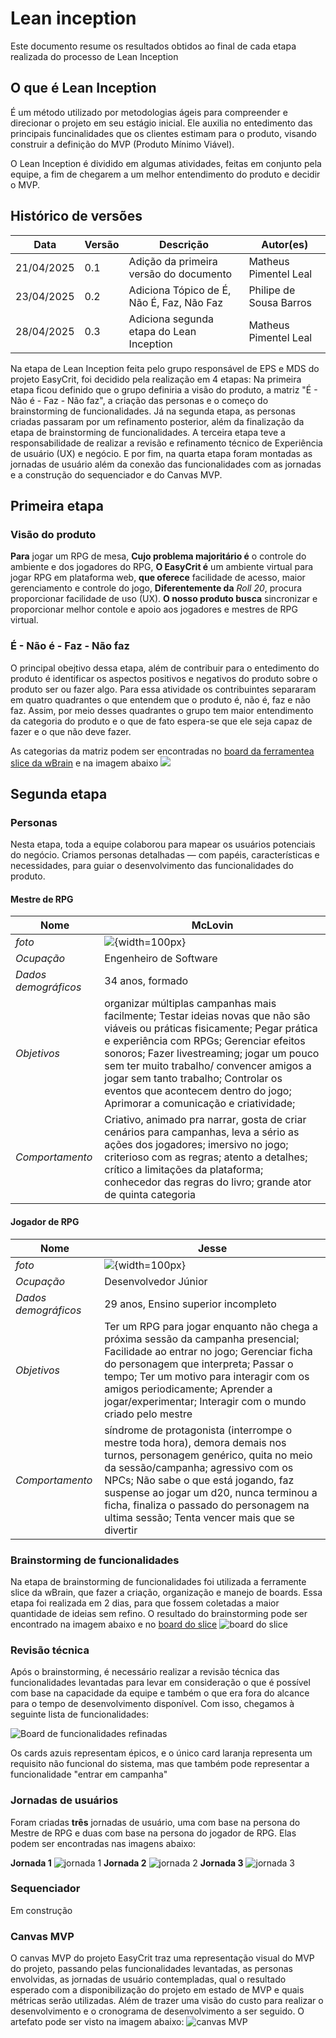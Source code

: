 # Lean inception
Este documento resume os resultados obtidos ao final de cada etapa realizada do processo de Lean Inception

## O que é Lean Inception

É um método utilizado por metodologias ágeis para compreender e direcionar o projeto em seu estágio inicial. Ele auxilia no entedimento das principais funcinalidades que os clientes estimam para o produto, visando construir a definição do MVP (Produto Mínimo Viável).

O Lean Inception é dividido em algumas atividades, feitas em conjunto pela equipe, a fim de chegarem a um melhor entendimento do produto e decidir o MVP.

## Histórico de versões

| Data | Versão | Descrição | Autor(es) |
|------|--------|-----------|-----------|
| 21/04/2025 | 0.1 | Adição da primeira versão do documento | Matheus Pimentel Leal |
| 23/04/2025 | 0.2 | Adiciona Tópico de É, Não É, Faz, Não Faz | Philipe de Sousa Barros |
| 28/04/2025 | 0.3 | Adiciona segunda etapa do Lean Inception | Matheus Pimentel Leal |

Na etapa de Lean Inception feita pelo grupo responsável de EPS e MDS do projeto EasyCrit, foi decidido pela realização em 4 etapas: Na primeira etapa ficou definido que o grupo definiria a visão do produto, a matriz "É - Não é - Faz - Não faz", a criação das personas e o começo do brainstorming de funcionalidades. Já na segunda etapa, as personas criadas passaram por um refinamento posterior, além da finalização da etapa de brainstorming de funcionalidades. A terceira etapa teve a responsabilidade de realizar a revisão e refinamento técnico de Experiência de usuário (UX) e negócio. E por fim, na quarta etapa foram montadas as jornadas de usuário além da conexão das funcionalidades com as jornadas e a construção do sequenciador e do Canvas MVP.

## Primeira etapa
### Visão do produto
**Para** jogar um RPG de mesa, **Cujo problema majoritário é** o controle do ambiente e dos jogadores do RPG, **O EasyCrit é** um ambiente virtual para jogar RPG em plataforma web, **que oferece** facilidade de acesso, maior gerenciamento e controle do jogo, **Diferentemente da** _Roll 20_, procura proporcionar facilidade de uso (UX). **O nosso produto busca** sincronizar e proporcionar melhor contole e apoio aos jogadores e mestres de RPG virtual.

### É - Não é - Faz - Não faz

O principal obejtivo dessa etapa, além de contribuir para o entedimento do produto é identificar os aspectos positivos e negativos do produto sobre o produto ser ou fazer algo. Para essa atividade os contribuintes separaram em quatro quadrantes o que entendem que o produto é, não é, faz e não faz. Assim, por meio desses quadrantes o grupo tem maior entendimento da categoria do produto e o que de fato espera-se que ele seja capaz de fazer e o que não deve fazer.

As categorias da matriz podem ser encontradas no [board da ferramentea slice da wBrain](https://slice.wbrain.me/#/board/NvGwGTDRhgbNWl6hyT) e na imagem abaixo
![](./assets/matriz_enefnf.png)

## Segunda etapa
### Personas

Nesta etapa, toda a equipe colaborou para mapear os usuários potenciais do negócio. Criamos personas detalhadas — com papéis, características e necessidades, para guiar o desenvolvimento das funcionalidades do produto.

#### Mestre de RPG

| Nome | McLovin |
|--------------|---------------|
| _foto_ | ![](./assets/mclovin.png){width=100px} |
| _Ocupação_           | Engenheiro de Software  |
| _Dados demográficos_ | 34 anos, formado  |
| _Objetivos_          | organizar múltiplas campanhas mais facilmente; Testar ideias novas que não são viáveis ou práticas fisicamente; Pegar prática e experiência com RPGs; Gerenciar efeitos sonoros; Fazer livestreaming; jogar um pouco sem ter muito trabalho/ convencer amigos a jogar sem tanto trabalho; Controlar os eventos que acontecem dentro do jogo; Aprimorar a comunicação e criatividade;  |
| _Comportamento_      | Criativo, animado pra narrar, gosta de criar cenários para campanhas, leva a sério as ações dos jogadores; imersivo no jogo; criterioso com as regras; atento a detalhes; crítico a limitações da plataforma; conhecedor das regras do livro; grande ator de quinta categoria  |

#### Jogador de RPG
| Nome | Jesse |
|-----------------------------------------------------------|---------------|
| _foto_ | ![](./assets/jesse.png){width=100px} |
| _Ocupação_           | Desenvolvedor Júnior  |
| _Dados demográficos_ | 29 anos, Ensino superior incompleto  |
| _Objetivos_          | Ter um RPG para jogar enquanto não chega a próxima sessão da campanha presencial; Facilidade ao entrar no jogo; Gerenciar ficha do personagem que interpreta; Passar o tempo; Ter um motivo para interagir com os amigos periodicamente; Aprender a jogar/experimentar; Interagir com o mundo criado pelo mestre  |
| _Comportamento_      | síndrome de protagonista (interrompe o mestre toda hora), demora demais nos turnos, personagem genérico, quita no meio da sessão/campanha; agressivo com os NPCs; Não sabe o que está jogando, faz suspense ao jogar um d20, nunca terminou a ficha, finaliza o passado do personagem na ultima sessão; Tenta vencer mais que se divertir  |

### Brainstorming de funcionalidades

Na etapa de brainstorming de funcionalidades foi utilizada a ferramente slice da wBrain, que fazer a criação, organização e manejo de boards. Essa etapa foi realizada em 2 dias, para que fossem coletadas a maior quantidade de ideias sem refino. O resultado do brainstorming pode ser encontrado na imagem abaixo e no [board do slice](https://slice.wbrain.me/#/board/TjoFKDzPfvTOI6TTQu)
![board do slice](./assets/brainstorming.png)

### Revisão técnica

Após o brainstorming, é necessário realizar a revisão técnica das funcionalidades levantadas para levar em consideração o que é possível com base na capacidade da equipe e também o que era fora do alcance para o tempo de desenvolvimento disponível. Com isso, chegamos à seguinte lista de funcionalidades:

![Board de funcionalidades refinadas](./assets/revisao_tecnica.png)

Os cards azuis representam épicos, e o único card laranja representa um requisito não funcional do sistema, mas que também pode representar a funcionalidade "entrar em campanha"

### Jornadas de usuários
Foram criadas **três** jornadas de usuário, uma com base na persona do Mestre de RPG e duas com base na persona do jogador de RPG. Elas podem ser encontradas nas imagens abaixo:

**Jornada 1**
![jornada 1](./assets/Jornadas_de_usuario-Jornada_de_usuario_1.jpg)
**Jornada 2**
![jornada 2](./assets/Jornadas_de_usuario-Jornada_de_usuário_2.jpg)
**Jornada 3**
![jornada 3](./assets/Jornadas_de_usuario-Jornada_de_usuário_3.jpg)

### Sequenciador
Em construção

### Canvas MVP
O canvas MVP do projeto EasyCrit traz uma representação visual do MVP do projeto, passando pelas funcionalidades levantadas, as personas envolvidas, as jornadas de usuário contempladas, qual o resultado esperado com a disponibilização do projeto em estado de MVP e quais métricas serão utilizadas. Além de trazer uma visão do custo para realizar o desenvolvimento e o cronograma de desenvolvimento a ser seguido. O artefato pode ser visto na imagem abaixo:
![canvas MVP](./assets/Canvas_MVP.jpg)
